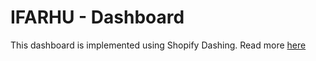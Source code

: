# IFARHU - Dashboard

This dashboard is implemented using Shopify Dashing. Read more [here](http://dashing.io)